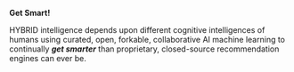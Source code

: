 **Get Smart!**

HYBRID intelligence depends upon different cognitive intelligences of humans using curated, open, forkable, collaborative AI machine learning to continually ***get smarter*** than proprietary, closed-source recommendation engines can ever be. 
